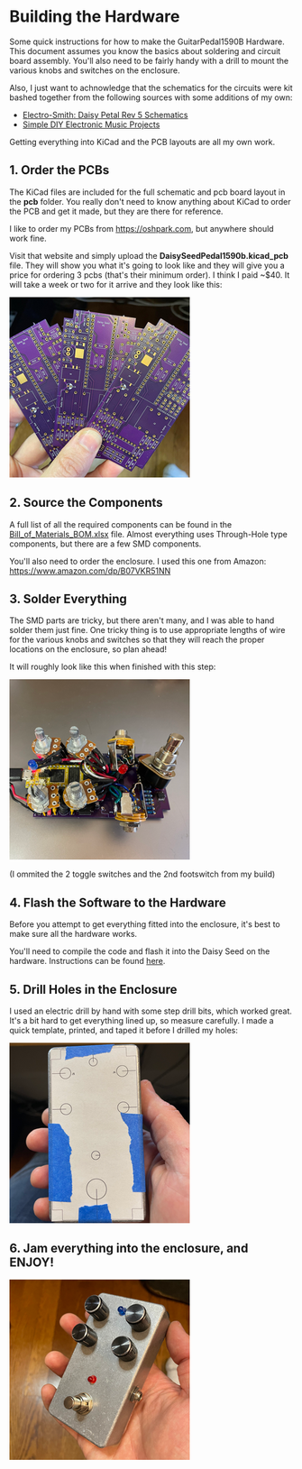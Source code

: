 # Building the Hardware
Some quick instructions for how to make the GuitarPedal1590B Hardware.  This document assumes you know the basics about soldering and circuit board assembly.  You'll also need to be fairly handy with a drill to mount the various knobs and switches on the enclosure.

Also, I just want to achnowledge that the schematics for the circuits were kit bashed together from the following sources with some additions of my own:

* [Electro-Smith: Daisy Petal Rev 5 Schematics](https://github.com/electro-smith/Hardware/blob/master/reference/daisy_petal/ES_Daisy_Petal_Rev5.pdf)
* [Simple DIY Electronic Music Projects](https://diyelectromusic.wordpress.com/2022/08/29/3v3-midi-module-pcb/)

Getting everything into KiCad and the PCB layouts are all my own work.

## 1. Order the PCBs

The KiCad files are included for the full schematic and pcb board layout in the **pcb** folder.  You really don't need to know anything about KiCad to order the PCB and get it made, but they are there for reference.

I like to order my PCBs from https://oshpark.com, but anywhere should work fine.

Visit that website and simply upload the **DaisySeedPedal1590b.kicad_pcb** file. They will show you what it's going to look like and they will give you a price for ordering 3 pcbs (that's their minimum order).  I think I paid ~$40.  It will take a week or two for it arrive and they look like this:

![PCBs](images/PCBs.png)

## 2. Source the Components

A full list of all the required components can be found in the [Bill_of_Materials_BOM.xlsx](Bill_of_Materials_BOM.xlsx) file.  Almost everything uses Through-Hole type components, but there are a few SMD components.

You'll also need to order the enclosure.  I used this one from Amazon: https://www.amazon.com/dp/B07VKR51NN

## 3. Solder Everything

The SMD parts are tricky, but there aren't many, and I was able to hand solder them just fine. One tricky thing is to use appropriate lengths of wire for the various knobs and switches so that they will reach the proper locations on the enclosure, so plan ahead!

It will roughly look like this when finished with this step:

![CircuitBoard](images/CircuitBoard.png)

(I ommited the 2 toggle switches and the 2nd footswitch from my build)

## 4. Flash the Software to the Hardware

Before you attempt to get everything fitted into the enclosure, it's best to make sure all the hardware works.

You'll need to compile the code and flash it into the Daisy Seed on the hardware. Instructions can be found [here](../README.md).

## 5. Drill Holes in the Enclosure

I used an electric drill by hand with some step drill bits, which worked great. It's a bit hard to get everything lined up, so measure carefully. I made a quick template, printed, and taped it before I drilled my holes:

![HoleTemplate](images/HoleTemplate.png)

## 6. Jam everything into the enclosure, and ENJOY!

![FinalProduct](images/FinalProduct.png)
